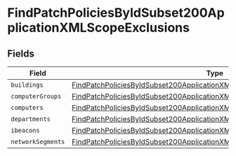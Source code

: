# FindPatchPoliciesByIdSubset200ApplicationXMLScopeExclusions


## Fields

| Field                                                                                                                                                                                 | Type                                                                                                                                                                                  | Required                                                                                                                                                                              | Description                                                                                                                                                                           |
| ------------------------------------------------------------------------------------------------------------------------------------------------------------------------------------- | ------------------------------------------------------------------------------------------------------------------------------------------------------------------------------------- | ------------------------------------------------------------------------------------------------------------------------------------------------------------------------------------- | ------------------------------------------------------------------------------------------------------------------------------------------------------------------------------------- |
| `buildings`                                                                                                                                                                           | [FindPatchPoliciesByIdSubset200ApplicationXMLScopeExclusionsBuildings](../../models/operations/findpatchpoliciesbyidsubset200applicationxmlscopeexclusionsbuildings.md)[]             | :heavy_minus_sign:                                                                                                                                                                    | N/A                                                                                                                                                                                   |
| `computerGroups`                                                                                                                                                                      | [FindPatchPoliciesByIdSubset200ApplicationXMLScopeExclusionsComputerGroups](../../models/operations/findpatchpoliciesbyidsubset200applicationxmlscopeexclusionscomputergroups.md)[]   | :heavy_minus_sign:                                                                                                                                                                    | N/A                                                                                                                                                                                   |
| `computers`                                                                                                                                                                           | [FindPatchPoliciesByIdSubset200ApplicationXMLScopeExclusionsComputers](../../models/operations/findpatchpoliciesbyidsubset200applicationxmlscopeexclusionscomputers.md)[]             | :heavy_minus_sign:                                                                                                                                                                    | N/A                                                                                                                                                                                   |
| `departments`                                                                                                                                                                         | [FindPatchPoliciesByIdSubset200ApplicationXMLScopeExclusionsDepartments](../../models/operations/findpatchpoliciesbyidsubset200applicationxmlscopeexclusionsdepartments.md)[]         | :heavy_minus_sign:                                                                                                                                                                    | N/A                                                                                                                                                                                   |
| `ibeacons`                                                                                                                                                                            | [FindPatchPoliciesByIdSubset200ApplicationXMLScopeExclusionsIbeacons](../../models/operations/findpatchpoliciesbyidsubset200applicationxmlscopeexclusionsibeacons.md)[]               | :heavy_minus_sign:                                                                                                                                                                    | N/A                                                                                                                                                                                   |
| `networkSegments`                                                                                                                                                                     | [FindPatchPoliciesByIdSubset200ApplicationXMLScopeExclusionsNetworkSegments](../../models/operations/findpatchpoliciesbyidsubset200applicationxmlscopeexclusionsnetworksegments.md)[] | :heavy_minus_sign:                                                                                                                                                                    | N/A                                                                                                                                                                                   |